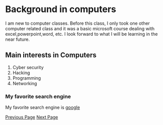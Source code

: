 # Background in computers

I am new to computer classes. Before this class, I only took one
other computer related class and it was a basic
microsoft course dealing with excel,powerpoint,word, etc.
I look forward to what I will be learning in the near future.

## Main interests in Computers
1. Cyber security 
2. Hacking 
3. Programming
4. Networking


### My favorite search engine
My favorite search engine is [google](www.google.com)


[Previous Page](page3.md)		[Next Page](page5.md)
